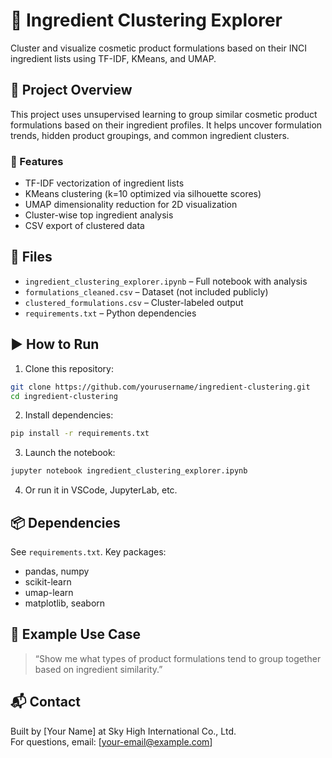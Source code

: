 # 🧪 Ingredient Clustering Explorer

Cluster and visualize cosmetic product formulations based on their INCI ingredient lists using TF-IDF, KMeans, and UMAP.

## 📌 Project Overview

This project uses unsupervised learning to group similar cosmetic product formulations based on their ingredient profiles. It helps uncover formulation trends, hidden product groupings, and common ingredient clusters.

### 🚀 Features
- TF-IDF vectorization of ingredient lists
- KMeans clustering (k=10 optimized via silhouette scores)
- UMAP dimensionality reduction for 2D visualization
- Cluster-wise top ingredient analysis
- CSV export of clustered data

## 📁 Files
- `ingredient_clustering_explorer.ipynb` – Full notebook with analysis
- `formulations_cleaned.csv` – Dataset (not included publicly)
- `clustered_formulations.csv` – Cluster-labeled output
- `requirements.txt` – Python dependencies

## ▶️ How to Run

1. Clone this repository:

```bash
git clone https://github.com/yourusername/ingredient-clustering.git
cd ingredient-clustering
```

2. Install dependencies:

```bash
pip install -r requirements.txt
```

3. Launch the notebook:

```bash
jupyter notebook ingredient_clustering_explorer.ipynb
```

4. Or run it in VSCode, JupyterLab, etc.

## 📦 Dependencies

See `requirements.txt`. Key packages:

- pandas, numpy
- scikit-learn
- umap-learn
- matplotlib, seaborn

## 🧪 Example Use Case

> “Show me what types of product formulations tend to group together based on ingredient similarity.”

## 📬 Contact

Built by [Your Name] at Sky High International Co., Ltd.  
For questions, email: [your-email@example.com]

